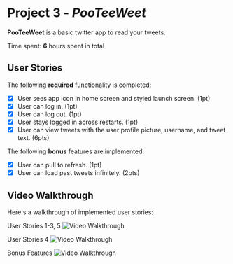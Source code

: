 # Project 3 - *PooTeeWeet*

**PooTeeWeet** is a basic twitter app to read your tweets.

Time spent: **6** hours spent in total

## User Stories

The following **required** functionality is completed:

- [x] User sees app icon in home screen and styled launch screen. (1pt)
- [x] User can log in. (1pt)
- [x] User can log out. (1pt)
- [x] User stays logged in across restarts. (1pt)
- [x] User can view tweets with the user profile picture, username, and tweet text. (6pts)

The following **bonus** features are implemented:

- [x] User can pull to refresh. (1pt)
- [x] User can load past tweets infinitely. (2pts)

## Video Walkthrough

Here's a walkthrough of implemented user stories:

User Stories 1-3, 5
<img src='https://i.imgur.com/EompGhy.gif' title='Video Walkthrough' width='' alt='Video Walkthrough' />

User Stories 4
<img src='https://i.imgur.com/pJLMe4C.gif' title='Video Walkthrough' width='' alt='Video Walkthrough' />

Bonus Features
<img src='https://i.imgur.com/FeeCExF.gif' title='Video Walkthrough' width='' alt='Video Walkthrough' />



